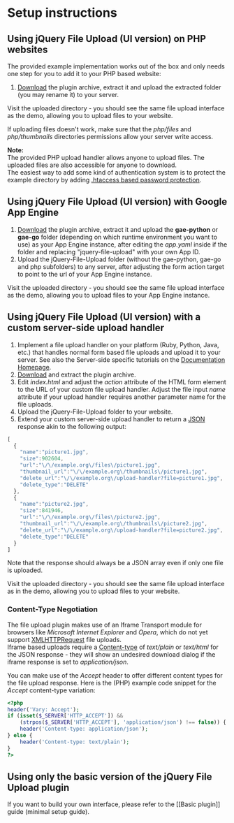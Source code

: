 # Setup instructions

## Using jQuery File Upload (UI version) on PHP websites

The provided example implementation works out of the box and only needs one step for you to add it to your PHP based website:

1. [Download](https://github.com/blueimp/jQuery-File-Upload/archives/master) the plugin archive, extract it and upload the extracted folder (you may rename it) to your server.

Visit the uploaded directory - you should see the same file upload interface as the demo, allowing you to upload files to your website.

If uploading files doesn't work, make sure that the *php/files* and *php/thumbnails* directories permissions allow your server write access.

**Note:**  
The provided PHP upload handler allows anyone to upload files. The uploaded files are also accessible for anyone to download.  
The easiest way to add some kind of authentication system is to protect the example directory by adding [.htaccess based password protection](http://httpd.apache.org/docs/2.2/howto/auth.html#gettingitworking).

## Using jQuery File Upload (UI version) with Google App Engine

1. [Download](https://github.com/blueimp/jQuery-File-Upload/archives/master) the plugin archive, extract it and upload the **gae-python** or **gae-go** folder (depending on which runtime environment you want to use) as your App Engine instance, after editing the *app.yaml* inside if the folder and replacing "jquery-file-upload" with your own App ID.
2. Upload the jQuery-File-Upload folder (without the gae-python, gae-go and php subfolders) to any server, after adjusting the form action target to point to the url of your App Engine instance.

Visit the uploaded directory - you should see the same file upload interface as the demo, allowing you to upload files to your App Engine instance.

## Using jQuery File Upload (UI version) with a custom server-side upload handler

1. Implement a file upload handler on your platform (Ruby, Python, Java, etc.) that handles normal form based file uploads and upload it to your server. See also the Server-side specific tutorials on the [Documentation Homepage](https://github.com/blueimp/jQuery-File-Upload/wiki).
2. [Download](https://github.com/blueimp/jQuery-File-Upload/archives/master) and extract the plugin archive.
3. Edit *index.html* and adjust the *action* attribute of the HTML form element to the URL of your custom file upload handler. Adjust the file input *name* attribute if your upload handler requires another parameter name for the file uploads.
4. Upload the jQuery-File-Upload folder to your website.
5. Extend your custom server-side upload handler to return a [JSON](http://en.wikipedia.org/wiki/JSON) response akin to the following output:

```js
[
  {
    "name":"picture1.jpg",
    "size":902604,
    "url":"\/\/example.org\/files\/picture1.jpg",
    "thumbnail_url":"\/\/example.org\/thumbnails\/picture1.jpg",
    "delete_url":"\/\/example.org\/upload-handler?file=picture1.jpg",
    "delete_type":"DELETE"
  },
  {
    "name":"picture2.jpg",
    "size":841946,
    "url":"\/\/example.org\/files\/picture2.jpg",
    "thumbnail_url":"\/\/example.org\/thumbnails\/picture2.jpg",
    "delete_url":"\/\/example.org\/upload-handler?file=picture2.jpg",
    "delete_type":"DELETE"
  }
]
```

Note that the response should always be a JSON array even if only one file is uploaded.

Visit the uploaded directory - you should see the same file upload interface as in the demo, allowing you to upload files to your website.

### Content-Type Negotiation
The file upload plugin makes use of an Iframe Transport module for browsers like *Microsoft Internet Explorer* and *Opera*, which do not yet support [XMLHTTPRequest](https://developer.mozilla.org/en/xmlhttprequest) file uploads.  
Iframe based uploads require a [Content-type](http://en.wikipedia.org/wiki/MIME#Content-Type) of *text/plain* or *text/html* for the JSON response - they will show an undesired download dialog if the iframe response is set to *application/json*.

You can make use of the *Accept* header to offer different content types for the file upload response. Here is the (PHP) example code snippet for the *Accept* content-type variation:

```php
<?php
header('Vary: Accept');
if (isset($_SERVER['HTTP_ACCEPT']) &&
    (strpos($_SERVER['HTTP_ACCEPT'], 'application/json') !== false)) {
    header('Content-type: application/json');
} else {
    header('Content-type: text/plain');
}
?>
```

## Using only the basic version of the jQuery File Upload plugin
If you want to build your own interface, please refer to the [[Basic plugin]] guide (minimal setup guide).